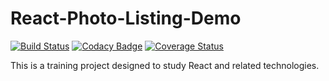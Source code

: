 # React-Photo-Listing-Demo
[![Build Status](https://travis-ci.org/psywalker/React-Photo-Listing-Demo.svg?branch=master)](https://travis-ci.org/psywalker/React-Photo-Listing-Demo)
[![Codacy Badge](https://api.codacy.com/project/badge/Grade/68624ecfc80542699525f651a1dd1dd0)](https://www.codacy.com/app/psywalker/React-Photo-Listing-Demo?utm_source=github.com&amp;utm_medium=referral&amp;utm_content=psywalker/React-Photo-Listing-Demo&amp;utm_campaign=Badge_Grade)
[![Coverage Status](https://coveralls.io/repos/github/psywalker/React-Photo-Listing-Demo/badge.svg?branch=master)](https://coveralls.io/github/psywalker/React-Photo-Listing-Demo?branch=master)

This is a training project designed to study React and related technologies.

